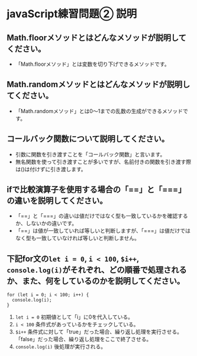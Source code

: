 # javaScript練習問題② 説明

## Math.floorメソッドとはどんなメソッドが説明してください。
- 「Math.floorメソッド」とは変数を切り下げできるメソッドです。

## Math.randomメソッドとはどんなメソッドが説明してください。
- 「Math.randomメソッド」とは0～1までの乱数の生成ができるメソッドです。

## コールバック関数について説明してください。
- 引数に関数を引き渡すことを「コールバック関数」と言います。
- 無名関数を使って引き渡すことが多いですが、名前付きの関数を引き渡す際は()は付けずに引き渡します。

## ifで比較演算子を使用する場合の「==」と「===」の違いを説明してください。
- 「==」と「===」の違いは値だけではなく型も一致しているかを確認するか、しないかの違いです。
- 「==」は値が一致していれば等しいと判断しますが、「===」は値だけではなく型も一致していなければ等しいと判断しません。

## 下記for文の`let i = 0`, `i < 100`, `$i++`, `console.log(i)`がそれぞれ、どの順番で処理されるか、また、何をしているのかを説明してください。

```
for (let i = 0; i < 100; i++) {
  console.log(i);
}
```

1. `let i = 0` 初期値として「i」に0を代入している。
2. `i < 100` 条件式があっているかをチェックしている。
3. `$i++` 条件式に対して「true」だった場合、繰り返し処理を実行させる。「false」だった場合、繰り返し処理をここで終了させる。
4. `console.log(i)` 後処理が実行される。